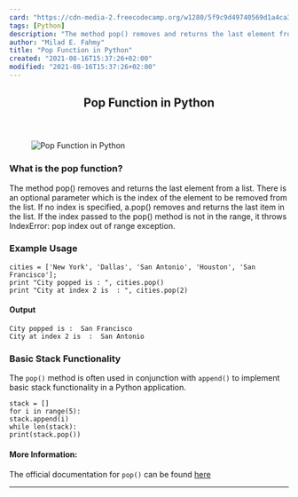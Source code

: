 ```yaml
---
card: "https://cdn-media-2.freecodecamp.org/w1280/5f9c9d49740569d1a4ca36ed.jpg"
tags: [Python]
description: "The method pop() removes and returns the last element from a "
author: "Milad E. Fahmy"
title: "Pop Function in Python"
created: "2021-08-16T15:37:26+02:00"
modified: "2021-08-16T15:37:26+02:00"
---
```

<div class="site-wrapper">
<main id="site-main" class="site-main outer">
<div class="inner">
<article class="post-full post tag-python tag-toothbrush ">
<header class="post-full-header">
<h1 class="post-full-title">Pop Function in Python</h1>
</header>
<figure class="post-full-image">
<picture>
<source media="(max-width: 700px)" sizes="1px" srcset="data:image/gif;base64,R0lGODlhAQABAIAAAAAAAP///yH5BAEAAAAALAAAAAABAAEAAAIBRAA7 1w">
<source media="(min-width: 701px)" sizes="(max-width: 800px) 400px,
(max-width: 1170px) 700px,
1400px" srcset="https://cdn-media-2.freecodecamp.org/w1280/5f9c9d49740569d1a4ca36ed.jpg 300w,
https://cdn-media-2.freecodecamp.org/w1280/5f9c9d49740569d1a4ca36ed.jpg 600w,
https://cdn-media-2.freecodecamp.org/w1280/5f9c9d49740569d1a4ca36ed.jpg 1000w,
https://cdn-media-2.freecodecamp.org/w1280/5f9c9d49740569d1a4ca36ed.jpg 2000w">
<img onerror="this.style.display='none'" src="https://cdn-media-2.freecodecamp.org/w1280/5f9c9d49740569d1a4ca36ed.jpg" alt="Pop Function in Python">
</picture>
</figure>
<section class="post-full-content">
<div class="post-content medium-migrated-article">
<h1 id="what-is-the-pop-function">What is the pop function?</h1><p>The method pop() removes and returns the last element from a list. There is an optional parameter which is the index of the element to be removed from the list. If no index is specified, a.pop() removes and returns the last item in the list. If the index passed to the pop() method is not in the range, it throws IndexError: pop index out of range exception.</p><h3 id="example-usage">Example Usage</h3><pre><code class="language-py">cities = ['New York', 'Dallas', 'San Antonio', 'Houston', 'San Francisco'];
print "City popped is : ", cities.pop()
print "City at index 2 is  : ", cities.pop(2)</code></pre><h4 id="output"><strong>Output</strong></h4><pre><code class="language-text">City popped is :  San Francisco
City at index 2 is  :  San Antonio</code></pre><h3 id="basic-stack-functionality">Basic Stack Functionality</h3><p>The <code>pop()</code> method is often used in conjunction with <code>append()</code> to implement basic stack functionality in a Python application.</p><pre><code class="language-py">stack = []
for i in range(5):
stack.append(i)
while len(stack):
print(stack.pop())</code></pre><h4 id="more-information-"><strong>More Information:</strong></h4><p>The official documentation for <code>pop()</code> can be found <a href="https://docs.python.org/3.6/tutorial/datastructures.html" rel="nofollow">here</a></p>
</div>
<hr>
</section>
</article>
</div>
</main>
</div>
<!-- Google Tag Manager (noscript) -->
<!-- End Google Tag Manager (noscript) -->
